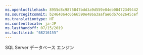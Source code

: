 ```yaml
---
ms.openlocfilehash: 8955d8c9875847bdd3a9d559e84eb08472349442
ms.sourcegitcommit: b2464064c0566590e486a3aafae6d67ce2645cef
ms.translationtype: HT
ms.contentlocale: ja-JP
ms.lasthandoff: 07/15/2019
ms.locfileid: "68216155"
---
```

SQL Server データベース エンジン